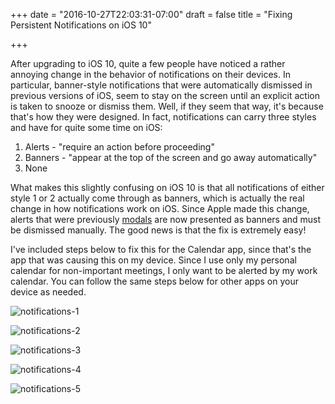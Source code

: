 +++
date = "2016-10-27T22:03:31-07:00"
draft = false
title = "Fixing Persistent Notifications on iOS 10"

+++

After upgrading to iOS 10, quite a few people have noticed a rather annoying change in the behavior of notifications on their devices. In particular, banner-style notifications that were automatically dismissed in previous versions of iOS, seem to stay on the screen until an explicit action is taken to snooze or dismiss them. Well, if they seem that way, it's because that's how they were designed. In fact, notifications can carry three styles and have for quite some time on iOS:

1. Alerts - "require an action before proceeding"
2. Banners - "appear at the top of the screen and go away automatically"
3. None

What makes this slightly confusing on iOS 10 is that all notifications of either style 1 or 2 actually come through as banners, which is actually the real change in how notifications work on iOS. Since Apple made this change, alerts that were previously [modals](https://en.wikipedia.org/wiki/Modal_window) are now presented as banners and must be dismissed manually. The good news is that the fix is extremely easy!

I've included steps below to fix this for the Calendar app, since that's the app that was causing this on my device. Since I use only my personal calendar for non-important meetings, I only want to be alerted by my work calendar. You can follow the same steps below for other apps on your device as needed.

![notifications-1](/img/notifications-1.png)

![notifications-2](/img/notifications-2.png)

![notifications-3](/img/notifications-3.png)

![notifications-4](/img/notifications-4.png)

![notifications-5](/img/notifications-5.png)
